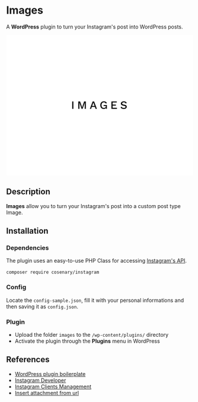 # Images

A __WordPress__ plugin to turn your Instagram's post into WordPress posts.

![Images](assets/screenshot.png)

## Description

__Images__ allow you to turn your Instagram's post into a custom post type Image.

## Installation

### Dependencies

The plugin uses an easy-to-use PHP Class for accessing [Instagram's API](https://github.com/cosenary/Instagram-PHP-API).

```
composer require cosenary/instagram
```

### Config

Locate the `config-sample.json`, fill it with your personal informations and then saving it as `config.json`.

### Plugin

- Upload the folder `images` to the `/wp-content/plugins/` directory
- Activate the plugin through the __Plugins__ menu in WordPress

## References

- [WordPress plugin boilerplate](https://github.com/DevinVinson/WordPress-Plugin-Boilerplate)
- [Instagram Developer](https://www.instagram.com/developer/)
- [Instagram Clients Management](https://www.instagram.com/developer/clients/manage/)
- [Insert attachment from url](https://gist.github.com/m1r0/f22d5237ee93bcccb0d9)